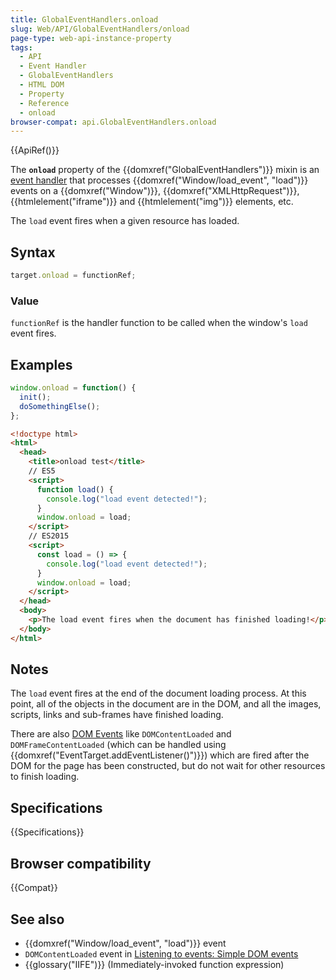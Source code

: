 ```yaml
---
title: GlobalEventHandlers.onload
slug: Web/API/GlobalEventHandlers/onload
page-type: web-api-instance-property
tags:
  - API
  - Event Handler
  - GlobalEventHandlers
  - HTML DOM
  - Property
  - Reference
  - onload
browser-compat: api.GlobalEventHandlers.onload
---
```

{{ApiRef()}}

The **`onload`** property of the
{{domxref("GlobalEventHandlers")}} mixin is an [event handler](/en-US/docs/Web/Events/Event_handlers) that
processes {{domxref("Window/load_event", "load")}} events on a {{domxref("Window")}},
{{domxref("XMLHttpRequest")}}, {{htmlelement("iframe")}} and {{htmlelement("img")}} elements, etc.

The `load` event fires when a given resource has loaded.

## Syntax

```js
target.onload = functionRef;
```

### Value

`functionRef` is the handler function to be called when the window's
`load` event fires.

## Examples

```js
window.onload = function() {
  init();
  doSomethingElse();
};
```

```html
<!doctype html>
<html>
  <head>
    <title>onload test</title>
    // ES5
    <script>
      function load() {
        console.log("load event detected!");
      }
      window.onload = load;
    </script>
    // ES2015
    <script>
      const load = () => {
        console.log("load event detected!");
      }
      window.onload = load;
    </script>
  </head>
  <body>
    <p>The load event fires when the document has finished loading!</p>
  </body>
</html>
```

## Notes

The `load` event fires at the end of the document loading process. At this
point, all of the objects in the document are in the DOM, and all the images, scripts,
links and sub-frames have finished loading.

There are also [DOM Events](/en-US/docs/Web/Events) like
`DOMContentLoaded` and `DOMFrameContentLoaded` (which can be
handled using {{domxref("EventTarget.addEventListener()")}}) which are fired after the
DOM for the page has been constructed, but do not wait for other resources to finish
loading.

## Specifications

{{Specifications}}

## Browser compatibility

{{Compat}}

## See also

- {{domxref("Window/load_event", "load")}} event
- `DOMContentLoaded` event in [Listening to events: Simple DOM events](/en-US/docs/Listening_to_events_in_Firefox_extensions#Simple_DOM_events)
- {{glossary("IIFE")}} (Immediately-invoked function expression)
